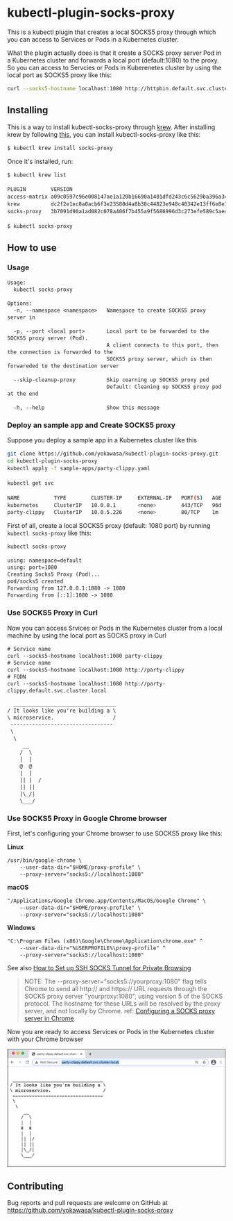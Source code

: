 # kubectl-plugin-socks-proxy

This is a kubectl plugin that creates a local SOCKS5 proxy through which you can access to Services or Pods in a Kubernetes cluster.

What the plugin actually does is that it create a SOCKS proxy server Pod in a Kubernetes cluster and forwards a local port (default:1080) to the proxy. So you can access to Servcies or Pods in Kuberenetes cluster by using the local port as SOCKS5 proxy like this:

```bash
curl --socks5-hostname localhost:1080 http://httpbin.default.svc.cluster.local/headers
```

## Installing

This is a way to install kubectl-socks-proxy through [krew](https://krew.sigs.k8s.io/). After installing krew by following [this](https://krew.sigs.k8s.io/docs/user-guide/setup/install/), you can install kubectl-socks-proxy like this:

```sh
$ kubectl krew install socks-proxy
```

Once it's installed, run:
```sh
$ kubectl krew list

PLUGIN        VERSION
access-matrix a09c0597c96e008147ae1a120b16690a1401dfd243c6c5629ba396a34797d1f0
krew          dc2f2e1ec8a0acb6f3e23580d4a8b38c44823e948c40342e13ff6e8e12edb15a
socks-proxy   3b7091d90a1ad082c078a406f7b455a9f5686996d3c273efe589c5ae4c445bd8

$ kubectl socks-proxy
```

## How to use

### Usage

```TXT
Usage:
  kubectl socks-proxy

Options:
  -n, --namespace <namespace>   Namespace to create SOCKS5 proxy server in

  -p, --port <local port>       Local port to be forwarded to the SOCKS5 proxy server (Pod).
                                A client connects to this port, then the connection is forwarded to the
                                SOCKS5 proxy server, which is then forwareded to the destination server

  --skip-cleanup-proxy          Skip cearning up SOCKS5 proxy pod
                                Default: Cleaning up SOCKS5 proxy pod at the end

  -h, --help                    Show this message
```

### Deploy an sample app and Create SOCKS5 proxy

Suppose you deploy a sample app in a Kubernetes cluster like this
```bash
git clone https://github.com/yokawasa/kubectl-plugin-socks-proxy.git
cd kubectl-plugin-socks-proxy
kubectl apply -f sample-apps/party-clippy.yaml

kubectl get svc

NAME           TYPE        CLUSTER-IP     EXTERNAL-IP   PORT(S)   AGE
kubernetes     ClusterIP   10.0.0.1       <none>        443/TCP   96d
party-clippy   ClusterIP   10.0.5.226     <none>        80/TCP    1m
```

First of all, create a local SOCKS5 proxy (default: 1080 port) by running `kubectl socks-proxy` like this:
```
kubectl socks-proxy

using: namespace=default
using: port=1080
Creating Socks5 Proxy (Pod)...
pod/socks5 created
Forwarding from 127.0.0.1:1080 -> 1080
Forwarding from [::1]:1080 -> 1080
```

### Use SOCKS5 Proxy in Curl

Now you can access Srvices or Pods in the Kubernetes cluster from a local machine by using the local port as SOCKS proxy in Curl
```
# Service name
curl --socks5-hostname localhost:1080 party-clippy
# Service name
curl --socks5-hostname localhost:1080 http://party-clippy
# FQDN
curl --socks5-hostname localhost:1080 http://party-clippy.default.svc.cluster.local
```

```
  _________________________________
/ It looks like you're building a \
\ microservice.                   /
 ---------------------------------
 \
  \
     __
    /  \
    |  |
    @  @
    |  |
    || |  /
    || ||
    |\_/|
    \___/
```

### Use SOCKS5 Proxy in Google Chrome browser

First, let's configuring your Chrome browser to use SOCKS5 proxy like this:

**Linux**
```
/usr/bin/google-chrome \
    --user-data-dir="$HOME/proxy-profile" \
    --proxy-server="socks5://localhost:1080"
```
**macOS**
```
"/Applications/Google Chrome.app/Contents/MacOS/Google Chrome" \
    --user-data-dir="$HOME/proxy-profile" \
    --proxy-server="socks5://localhost:1080"
```
**Windows**
```
"C:\Program Files (x86)\Google\Chrome\Application\chrome.exe" ^
    --user-data-dir="%USERPROFILE%\proxy-profile" ^
    --proxy-server="socks5://localhost:1080"
```
See also [How to Set up SSH SOCKS Tunnel for Private Browsing](https://linuxize.com/post/how-to-setup-ssh-socks-tunnel-for-private-browsing/)

> NOTE:
The --proxy-server="socks5://yourproxy:1080" flag tells Chrome to send all http:// and https:// URL requests through the SOCKS proxy server "yourproxy:1080", using version 5 of the SOCKS protocol. The hostname for these URLs will be resolved by the proxy server, and not locally by Chrome.
> ref: [Configuring a SOCKS proxy server in Chrome](https://www.chromium.org/developers/design-documents/network-stack/socks-proxy)

Now you are ready to access Services or Pods in the Kubernetes cluster with your Chrome browser

![](assets/chrome-socks5-proxy.png)


## Contributing

Bug reports and pull requests are welcome on GitHub at https://github.com/yokawasa/kubectl-plugin-socks-proxy

